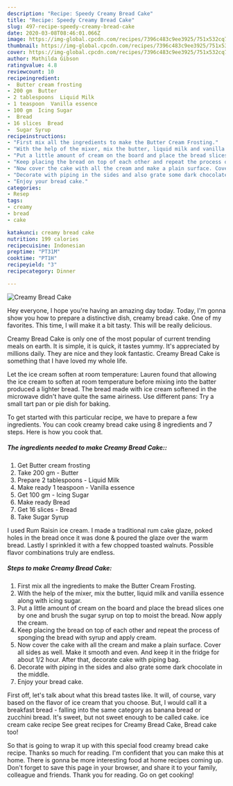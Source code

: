 ```yaml
---
description: "Recipe: Speedy Creamy Bread Cake"
title: "Recipe: Speedy Creamy Bread Cake"
slug: 497-recipe-speedy-creamy-bread-cake
date: 2020-03-08T08:46:01.066Z
image: https://img-global.cpcdn.com/recipes/7396c483c9ee3925/751x532cq70/creamy-bread-cake-recipe-main-photo.jpg
thumbnail: https://img-global.cpcdn.com/recipes/7396c483c9ee3925/751x532cq70/creamy-bread-cake-recipe-main-photo.jpg
cover: https://img-global.cpcdn.com/recipes/7396c483c9ee3925/751x532cq70/creamy-bread-cake-recipe-main-photo.jpg
author: Mathilda Gibson
ratingvalue: 4.8
reviewcount: 10
recipeingredient:
-  Butter cream frosting
- 200 gm  Butter
- 2 tablespoons  Liquid Milk
- 1 teaspoon  Vanilla essence
- 100 gm  Icing Sugar
-  Bread
- 16 slices  Bread
-  Sugar Syrup
recipeinstructions:
- "First mix all the ingredients to make the Butter Cream Frosting."
- "With the help of the mixer, mix the butter, liquid milk and vanilla essence along with icing sugar."
- "Put a little amount of cream on the board and place the bread slices one by one and brush the sugar syrup on top to moist the bread. Now apply the cream."
- "Keep placing the bread on top of each other and repeat the process of sponging the bread with syrup and apply cream."
- "Now cover the cake with all the cream and make a plain surface. Cover all sides as well. Make it smooth and even. And keep it in the fridge for about 1/2 hour. After that, decorate cake with piping bag."
- "Decorate with piping in the sides and also grate some dark chocolate in the middle."
- "Enjoy your bread cake."
categories:
- Resep
tags:
- creamy
- bread
- cake

katakunci: creamy bread cake
nutrition: 199 calories
recipecuisine: Indonesian
preptime: "PT31M"
cooktime: "PT1H"
recipeyield: "3"
recipecategory: Dinner

---
```



![Creamy Bread Cake](https://img-global.cpcdn.com/recipes/7396c483c9ee3925/751x532cq70/creamy-bread-cake-recipe-main-photo.jpg)

Hey everyone, I hope you're having an amazing day today. Today, I'm gonna show you how to prepare a distinctive dish, creamy bread cake. One of my favorites. This time, I will make it a bit tasty. This will be really delicious.

Creamy Bread Cake is only one of the most popular of current trending meals on earth. It is simple, it is quick, it tastes yummy. It's appreciated by millions daily. They are nice and they look fantastic. Creamy Bread Cake is something that I have loved my whole life.

Let the ice cream soften at room temperature: Lauren found that allowing the ice cream to soften at room temperature before mixing into the batter produced a lighter bread. The bread made with ice cream softened in the microwave didn&#39;t have quite the same airiness. Use different pans: Try a small tart pan or pie dish for baking.


To get started with this particular recipe, we have to prepare a few ingredients. You can cook creamy bread cake using 8 ingredients and 7 steps. Here is how you cook that.

##### The ingredients needed to make Creamy Bread Cake::

1. Get  Butter cream frosting
1. Take 200 gm - Butter
1. Prepare 2 tablespoons - Liquid Milk
1. Make ready 1 teaspoon - Vanilla essence
1. Get 100 gm - Icing Sugar
1. Make ready  Bread
1. Get 16 slices - Bread
1. Take  Sugar Syrup


I used Rum Raisin ice cream. I made a traditional rum cake glaze, poked holes in the bread once it was done &amp; poured the glaze over the warm bread. Lastly I sprinkled it with a few chopped toasted walnuts. Possible flavor combinations truly are endless. 

##### Steps to make Creamy Bread Cake:

1. First mix all the ingredients to make the Butter Cream Frosting.
1. With the help of the mixer, mix the butter, liquid milk and vanilla essence along with icing sugar.
1. Put a little amount of cream on the board and place the bread slices one by one and brush the sugar syrup on top to moist the bread. Now apply the cream.
1. Keep placing the bread on top of each other and repeat the process of sponging the bread with syrup and apply cream.
1. Now cover the cake with all the cream and make a plain surface. Cover all sides as well. Make it smooth and even. And keep it in the fridge for about 1/2 hour. After that, decorate cake with piping bag.
1. Decorate with piping in the sides and also grate some dark chocolate in the middle.
1. Enjoy your bread cake.


First off, let&#39;s talk about what this bread tastes like. It will, of course, vary based on the flavor of ice cream that you choose. But, I would call it a breakfast bread - falling into the same category as banana bread or zucchini bread. It&#39;s sweet, but not sweet enough to be called cake. ice cream cake recipe See great recipes for Creamy Bread Cake, Bread cake too! 

So that is going to wrap it up with this special food creamy bread cake recipe. Thanks so much for reading. I'm confident that you can make this at home. There is gonna be more interesting food at home recipes coming up. Don't forget to save this page in your browser, and share it to your family, colleague and friends. Thank you for reading. Go on get cooking!

